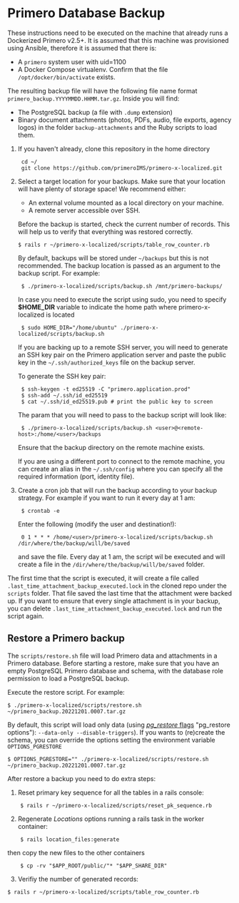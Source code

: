 # Primero Database Backup

These instructions need to be executed on the machine that already runs a Dockerized Primero v2.5+. It is assumed that this machine was provisioned using Ansible, therefore it is assumed that there is:
- A `primero` system user with uid=1100
- A Docker Compose virtualenv. Confirm that the file `/opt/docker/bin/activate` exists.

The resulting backup file will have the following file name format `primero_backup.YYYYMMDD.HHMM.tar.gz`. Inside you will find:
-  The PostgreSQL backup (a file with `.dump` extension)
-  Binary document attachments (photos, PDFs, audio, file exports, agency logos) in the folder `backup-attachments` and the Ruby scripts to load them.

1. If you haven't already, clone this repository in the home directory

        cd ~/
        git clone https://github.com/primeroIMS/primero-x-localized.git

2. Select a target location for your backups. Make sure that your location will have plenty of storage space!
   We recommend either:
   - An external volume mounted as a local directory on your machine.
   - A remote server accessible over SSH.

    Before the backup is started, check the current number of records. This will help us to verify that everything was restored correctly.

    ```
    $ rails r ~/primero-x-localized/scripts/table_row_counter.rb
    ```

    By default, backups will be stored under `~/backups` but this is not recommended.
    The backup location is passed as an argument to the backup script. For example:

        $ ./primero-x-localized/scripts/backup.sh /mnt/primero-backups/

    In case you need to execute the script using sudo, you need to specify **$HOME_DIR** variable to indicate the home path where primero-x-localized is located

        $ sudo HOME_DIR="/home/ubuntu" ./primero-x-localized/scripts/backup.sh

    If you are backing up to a remote SSH server, you will need to generate an SSH key pair on the Primero application server and paste the public key in the `~/.ssh/authorized_keys` file on the backup server.

    To generate the SSH key pair:

        $ ssh-keygen -t ed25519 -C "primero.application.prod"
        $ ssh-add ~/.ssh/id_ed25519
        $ cat ~/.ssh/id_ed25519.pub # print the public key to screen

    The param that you will need to pass to the backup script will look like:

        $ ./primero-x-localized/scripts/backup.sh <user>@<remote-host>:/home/<user>/backups

    Ensure that the backup directory on the remote machine exists.

    If you are using a different port to connect to the remote machine, you can create an alias in the `~/.ssh/config` where you can specify all the required information (port, identity file).


3. Create a cron job that will run the backup according to your backup strategy. For example if you want to run it every day at 1 am:

        $ crontab -e

      Enter the following (modify the user and destination!):

        0 1 * * * /home/<user>/primero-x-localized/scripts/backup.sh /dir/where/the/backup/will/be/saved

      and save the file. Every day at 1 am, the script wil be executed and will create a file in the `/dir/where/the/backup/will/be/saved` folder.

The first time that the script is executed, it will create a file called `.last_time_attachment_backup_executed.lock` in the cloned repo under the `scripts` folder. That file saved the last time that the attachment were backed up. If you want to ensure that every single attachment is in your backup, you can delete `.last_time_attachment_backup_executed.lock` and run the script again.

## Restore a Primero backup ##

The `scripts/restore.sh` file will load Primero data and attachments in a Primero database.
Before starting a restore, make sure that you have an empty PostgreSQL Primero database and schema, with the database role permission to load a PostgreSQL backup.

Execute the restore script. For example:

    $ ./primero-x-localized/scripts/restore.sh ~/primero_backup.20221201.0007.tar.gz

By default, this script will load only data (using [*pg_restore* flags](https://www.postgresql.org/docs/current/app-pgrestore.html) "pg_restore options"): `--data-only --disable-triggers`). If you wants to (re)create the schema, you can override the options setting the environment variable `OPTIONS_PGRESTORE`

    $ OPTIONS_PGRESTORE="" ./primero-x-localized/scripts/restore.sh ~/primero_backup.20221201.0007.tar.gz

After restore a backup you need to do extra steps:
1. Reset primary key sequence for all the tables in a rails console:

```
    $ rails r ~/primero-x-localized/scripts/reset_pk_sequence.rb
``` 

2. Regenerate *Locations* options running a rails task in the worker container:
```
    $ rails location_files:generate
```
  then copy the new files to the other containers
```
    $ cp -rv "$APP_ROOT/public/"* "$APP_SHARE_DIR"
```

3. Verifiy the number of generated records:
```
$ rails r ~/primero-x-localized/scripts/table_row_counter.rb
```
